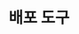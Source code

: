 ---
title: 배포 도구
linkTitle: 배포 도구
description: "배포 도구"
url: /egovframe-development/deployment-tool
menu:
  depth:
    weight: 5
    parent: "egovframe-development"
    identifier: "deployment-tool"
---